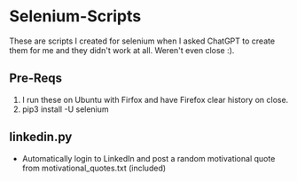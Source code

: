 # Selenium-Scripts

These are scripts I created for selenium when I asked ChatGPT to create them for me and they didn't work at all.  Weren't even close :).

## Pre-Reqs
1. I run these on Ubuntu with Firfox and have Firefox clear history on close.
2. pip3 install -U selenium

## linkedin.py
- Automatically login to LinkedIn and post a random motivational quote from motivational_quotes.txt (included)

